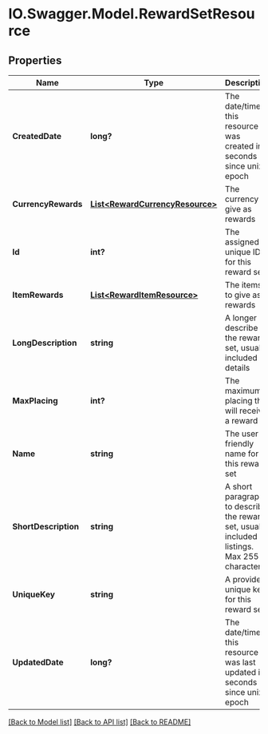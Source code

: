 # IO.Swagger.Model.RewardSetResource
## Properties

Name | Type | Description | Notes
------------ | ------------- | ------------- | -------------
**CreatedDate** | **long?** | The date/time this resource was created in seconds since unix epoch | [optional] [default to null]
**CurrencyRewards** | [**List&lt;RewardCurrencyResource&gt;**](RewardCurrencyResource.md) | The currency to give as rewards | [optional] [default to null]
**Id** | **int?** | The assigned unique ID for this reward set | [optional] [default to null]
**ItemRewards** | [**List&lt;RewardItemResource&gt;**](RewardItemResource.md) | The items to give as rewards | [optional] [default to null]
**LongDescription** | **string** | A longer describe the reward set, usually included in details | [optional] [default to null]
**MaxPlacing** | **int?** | The maximum placing that will receive a reward | [optional] [default to null]
**Name** | **string** | The user friendly name for this reward set | [default to null]
**ShortDescription** | **string** | A short paragraph to describe the reward set, usually included in listings.  Max 255 characters | [optional] [default to null]
**UniqueKey** | **string** | A provided unique key for this reward set | [optional] [default to null]
**UpdatedDate** | **long?** | The date/time this resource was last updated in seconds since unix epoch | [optional] [default to null]

[[Back to Model list]](../README.md#documentation-for-models) [[Back to API list]](../README.md#documentation-for-api-endpoints) [[Back to README]](../README.md)


